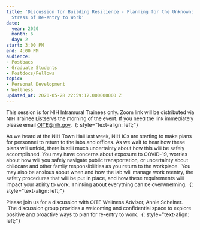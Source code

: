 ```yaml
---
title: 'Discussion for Building Resilience - Planning for the Unknown: Tackling the
  Stress of Re-entry to Work'
date:
  year: 2020
  month: 6
  day: 2
start: 3:00 PM
end: 4:00 PM
audience:
- Postbacs
- Graduate Students
- Postdocs/Fellows
topic:
- Personal Development
- Wellness
updated_at: 2020-05-28 22:59:12.000000000 Z
---
```

<span style="font-size: 10pt;">This session is for NIH Intramural
Trainees only. Zoom link will be distributed via NIH Trainee Listservs
the morning of the event. If you need the link immediately please email
OITE@nih.gov. </span>
{: style="text-align: left;"}

<span style="font-size: 10pt;">As we heard at the NIH Town Hall last
week, NIH ICs are starting to make plans for personnel to return to the
labs and offices. As we wait to hear how these plans will unfold, there
is still much uncertainty about how this will be safely accomplished.
You may have concerns about exposure to COVID-19, worries about how will
you safely navigate public transportation, or uncertainty about
childcare and other family responsibilities as you return to the
workplace.  You may also be anxious about when and how the lab will
manage work reentry, the safety procedures that will be put in place,
and how these requirements will impact your ability to work. Thinking
about everything can be overwhelming. </span>
{: style="text-align: left;"}

<span style="font-size: 10pt;">Please join us for a discussion with OITE
Wellness Advisor, Annie Scheiner.   The discussion group provides a
welcoming and confidential space to explore positive and proactive ways
to plan for re-entry to work. </span>
{: style="text-align: left;"}
